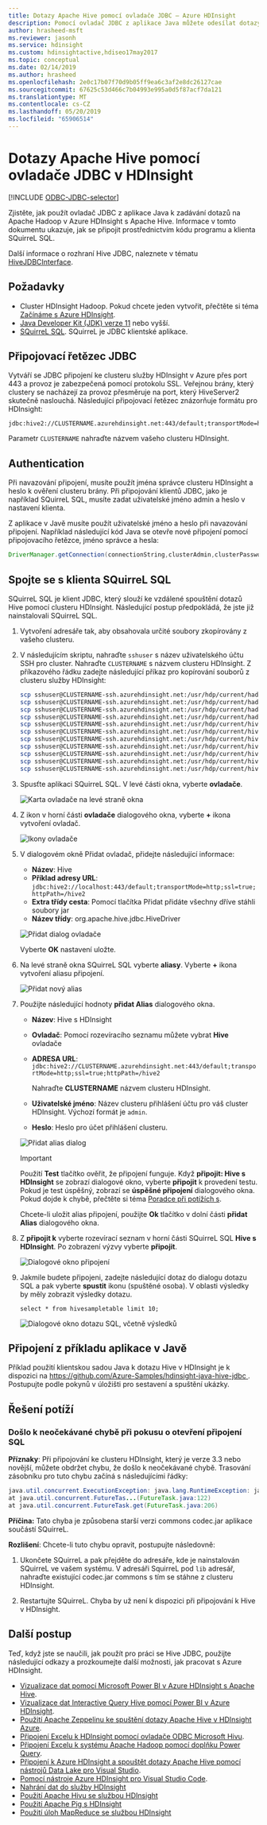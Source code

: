 ```yaml
---
title: Dotazy Apache Hive pomocí ovladače JDBC – Azure HDInsight
description: Pomocí ovladač JDBC z aplikace Java můžete odesílat dotazy Apache Hive ke clusteru Hadoop v HDInsight. Připojení prostřednictvím kódu programu a klienta SQuirrel SQL.
author: hrasheed-msft
ms.reviewer: jasonh
ms.service: hdinsight
ms.custom: hdinsightactive,hdiseo17may2017
ms.topic: conceptual
ms.date: 02/14/2019
ms.author: hrasheed
ms.openlocfilehash: 2e0c17b07f70d9b05ff9ea6c3af2e8dc26127cae
ms.sourcegitcommit: 67625c53d466c7b04993e995a0d5f87acf7da121
ms.translationtype: MT
ms.contentlocale: cs-CZ
ms.lasthandoff: 05/20/2019
ms.locfileid: "65906514"
---
```

# <a name="query-apache-hive-through-the-jdbc-driver-in-hdinsight"></a>Dotazy Apache Hive pomocí ovladače JDBC v HDInsight

[!INCLUDE [ODBC-JDBC-selector](../../../includes/hdinsight-selector-odbc-jdbc.md)]

Zjistěte, jak použít ovladač JDBC z aplikace Java k zadávání dotazů na Apache Hadoop v Azure HDInsight s Apache Hive. Informace v tomto dokumentu ukazuje, jak se připojit prostřednictvím kódu programu a klienta SQuirreL SQL.

Další informace o rozhraní Hive JDBC, naleznete v tématu [HiveJDBCInterface](https://cwiki.apache.org/confluence/display/Hive/HiveJDBCInterface).

## <a name="prerequisites"></a>Požadavky

* Cluster HDInsight Hadoop. Pokud chcete jeden vytvořit, přečtěte si téma [Začínáme s Azure HDInsight](apache-hadoop-linux-tutorial-get-started.md).
* [Java Developer Kit (JDK) verze 11](https://www.oracle.com/technetwork/java/javase/downloads/jdk11-downloads-5066655.html) nebo vyšší.
* [SQuirreL SQL](http://squirrel-sql.sourceforge.net/). SQuirreL je JDBC klientské aplikace.


## <a name="jdbc-connection-string"></a>Připojovací řetězec JDBC

Vytváří se JDBC připojení ke clusteru služby HDInsight v Azure přes port 443 a provoz je zabezpečená pomocí protokolu SSL. Veřejnou brány, který clustery se nacházejí za provoz přesměruje na port, který HiveServer2 skutečně naslouchá. Následující připojovací řetězec znázorňuje formátu pro HDInsight:

    jdbc:hive2://CLUSTERNAME.azurehdinsight.net:443/default;transportMode=http;ssl=true;httpPath=/hive2

Parametr `CLUSTERNAME` nahraďte názvem vašeho clusteru HDInsight.

## <a name="authentication"></a>Authentication

Při navazování připojení, musíte použít jména správce clusteru HDInsight a heslo k ověření clusteru brány. Při připojování klientů JDBC, jako je například SQuirreL SQL, musíte zadat uživatelské jméno admin a heslo v nastavení klienta.

Z aplikace v Javě musíte použít uživatelské jméno a heslo při navazování připojení. Například následující kód Java se otevře nové připojení pomocí připojovacího řetězce, jméno správce a hesla:

```java
DriverManager.getConnection(connectionString,clusterAdmin,clusterPassword);
```

## <a name="connect-with-squirrel-sql-client"></a>Spojte se s klienta SQuirreL SQL

SQuirreL SQL je klient JDBC, který slouží ke vzdálené spouštění dotazů Hive pomocí clusteru HDInsight. Následující postup předpokládá, že jste již nainstalovali SQuirreL SQL.

1. Vytvoření adresáře tak, aby obsahovala určité soubory zkopírovány z vašeho clusteru.

2. V následujícím skriptu, nahraďte `sshuser` s název uživatelského účtu SSH pro cluster.  Nahraďte `CLUSTERNAME` s názvem clusteru HDInsight.  Z příkazového řádku zadejte následující příkaz pro kopírování souborů z clusteru služby HDInsight:

    ```bash
    scp sshuser@CLUSTERNAME-ssh.azurehdinsight.net:/usr/hdp/current/hadoop-client/hadoop-auth.jar .
    scp sshuser@CLUSTERNAME-ssh.azurehdinsight.net:/usr/hdp/current/hadoop-client/hadoop-common.jar .
    scp sshuser@CLUSTERNAME-ssh.azurehdinsight.net:/usr/hdp/current/hadoop-client/lib/log4j-*.jar .
    scp sshuser@CLUSTERNAME-ssh.azurehdinsight.net:/usr/hdp/current/hadoop-client/lib/slf4j-*.jar .
    scp sshuser@CLUSTERNAME-ssh.azurehdinsight.net:/usr/hdp/current/hive-client/lib/commons-codec*.jar .
    scp sshuser@CLUSTERNAME-ssh.azurehdinsight.net:/usr/hdp/current/hive-client/lib/commons-logging-*.jar .
    scp sshuser@CLUSTERNAME-ssh.azurehdinsight.net:/usr/hdp/current/hive-client/lib/hive-*-1.2*.jar .
    scp sshuser@CLUSTERNAME-ssh.azurehdinsight.net:/usr/hdp/current/hive-client/lib/httpclient-*.jar .
    scp sshuser@CLUSTERNAME-ssh.azurehdinsight.net:/usr/hdp/current/hive-client/lib/httpcore-*.jar .
    scp sshuser@CLUSTERNAME-ssh.azurehdinsight.net:/usr/hdp/current/hive-client/lib/libfb*.jar .
    scp sshuser@CLUSTERNAME-ssh.azurehdinsight.net:/usr/hdp/current/hive-client/lib/libthrift-*.jar .
    ```

3. Spusťte aplikaci SQuirreL SQL. V levé části okna, vyberte **ovladače**.

    ![Karta ovladače na levé straně okna](./media/apache-hadoop-connect-hive-jdbc-driver/squirreldrivers.png)

4. Z ikon v horní části **ovladače** dialogového okna, vyberte **+** ikona vytvoření ovladač.

    ![Ikony ovladače](./media/apache-hadoop-connect-hive-jdbc-driver/driversicons.png)

5. V dialogovém okně Přidat ovladač, přidejte následující informace:

    * **Název**: Hive
    * **Příklad adresy URL**: `jdbc:hive2://localhost:443/default;transportMode=http;ssl=true;httpPath=/hive2`
    * **Extra třídy cesta**: Pomocí tlačítka Přidat přidáte všechny dříve stáhli soubory jar
    * **Název třídy**: org.apache.hive.jdbc.HiveDriver

   ![Přidat dialog ovladače](./media/apache-hadoop-connect-hive-jdbc-driver/adddriver.png)

   Vyberte **OK** nastavení uložte.

6. Na levé straně okna SQuirreL SQL vyberte **aliasy**. Vyberte **+** ikona vytvoření aliasu připojení.

    ![Přidat nový alias](./media/apache-hadoop-connect-hive-jdbc-driver/aliases.png)

7. Použijte následující hodnoty **přidat Alias** dialogového okna.

    * **Název**: Hive s HDInsight

    * **Ovladač**: Pomocí rozevíracího seznamu můžete vybrat **Hive** ovladače

    * **ADRESA URL**: `jdbc:hive2://CLUSTERNAME.azurehdinsight.net:443/default;transportMode=http;ssl=true;httpPath=/hive2`

        Nahraďte **CLUSTERNAME** názvem clusteru HDInsight.

    * **Uživatelské jméno**: Název clusteru přihlášení účtu pro váš cluster HDInsight. Výchozí formát je `admin`.

    * **Heslo**: Heslo pro účet přihlášení clusteru.

   ![Přidat alias dialog](./media/apache-hadoop-connect-hive-jdbc-driver/addalias.png)

    > [!IMPORTANT] 
    > Použití **Test** tlačítko ověřit, že připojení funguje. Když **připojit: Hive s HDInsight** se zobrazí dialogové okno, vyberte **připojit** k provedení testu. Pokud je test úspěšný, zobrazí se **úspěšné připojení** dialogového okna. Pokud dojde k chybě, přečtěte si téma [Poradce při potížích s](#troubleshooting).

    Chcete-li uložit alias připojení, použijte **Ok** tlačítko v dolní části **přidat Alias** dialogového okna.

8. Z **připojit k** vyberte rozevírací seznam v horní části SQuirreL SQL **Hive s HDInsight**. Po zobrazení výzvy vyberte **připojit**.

    ![Dialogové okno připojení](./media/apache-hadoop-connect-hive-jdbc-driver/connect.png)

9. Jakmile budete připojeni, zadejte následující dotaz do dialogu dotazu SQL a pak vyberte **spustit** ikonu (spuštěné osoba). V oblasti výsledky by měly zobrazit výsledky dotazu.

    ```hql
    select * from hivesampletable limit 10;
    ```

    ![Dialogové okno dotazu SQL, včetně výsledků](./media/apache-hadoop-connect-hive-jdbc-driver/sqlquery.png)

## <a name="connect-from-an-example-java-application"></a>Připojení z příkladu aplikace v Javě

Příklad použití klientskou sadou Java k dotazu Hive v HDInsight je k dispozici na [ https://github.com/Azure-Samples/hdinsight-java-hive-jdbc ](https://github.com/Azure-Samples/hdinsight-java-hive-jdbc). Postupujte podle pokynů v úložišti pro sestavení a spuštění ukázky.

## <a name="troubleshooting"></a>Řešení potíží

### <a name="unexpected-error-occurred-attempting-to-open-an-sql-connection"></a>Došlo k neočekávané chybě při pokusu o otevření připojení SQL

**Příznaky**: Při připojování ke clusteru HDInsight, který je verze 3.3 nebo novější, můžete obdržet chybu, že došlo k neočekávané chybě. Trasování zásobníku pro tuto chybu začíná s následujícími řádky:

```java
java.util.concurrent.ExecutionException: java.lang.RuntimeException: java.lang.NoSuchMethodError: org.apache.commons.codec.binary.Base64.<init>(I)V
at java.util.concurrent.FutureTas...(FutureTask.java:122)
at java.util.concurrent.FutureTask.get(FutureTask.java:206)
```

**Příčina:** Tato chyba je způsobena starší verzi commons codec.jar aplikace součástí SQuirreL.

**Rozlišení**: Chcete-li tuto chybu opravit, postupujte následovně:

1. Ukončete SQuirreL a pak přejděte do adresáře, kde je nainstalován SQuirreL ve vašem systému. V adresáři SquirreL pod `lib` adresář, nahraďte existující codec.jar commons s tím se stáhne z clusteru HDInsight.

2. Restartujte SQuirreL. Chyba by už není k dispozici při připojování k Hive v HDInsight.

## <a name="next-steps"></a>Další postup

Teď, když jste se naučili, jak použít pro práci se Hive JDBC, použijte následující odkazy a prozkoumejte další možnosti, jak pracovat s Azure HDInsight.

* [Vizualizace dat pomocí Microsoft Power BI v Azure HDInsight s Apache Hive](apache-hadoop-connect-hive-power-bi.md).
* [Vizualizace dat Interactive Query Hive pomocí Power BI v Azure HDInsight](../interactive-query/apache-hadoop-connect-hive-power-bi-directquery.md).
* [Použití Apache Zeppelinu ke spuštění dotazy Apache Hive v HDInsight Azure](../interactive-query/hdinsight-connect-hive-zeppelin.md).
* [Připojení Excelu k HDInsight pomocí ovladače ODBC Microsoft Hivu](apache-hadoop-connect-excel-hive-odbc-driver.md).
* [Připojení Excelu k systému Apache Hadoop pomocí doplňku Power Query](apache-hadoop-connect-excel-power-query.md).
* [Připojení k Azure HDInsight a spouštět dotazy Apache Hive pomocí nástrojů Data Lake pro Visual Studio](apache-hadoop-visual-studio-tools-get-started.md).
* [Pomocí nástroje Azure HDInsight pro Visual Studio Code](../hdinsight-for-vscode.md).
* [Nahrání dat do služby HDInsight](../hdinsight-upload-data.md)
* [Použití Apache Hivu se službou HDInsight](hdinsight-use-hive.md)
* [Použití Apache Pig s HDInsight](hdinsight-use-pig.md)
* [Použití úloh MapReduce se službou HDInsight](hdinsight-use-mapreduce.md)
